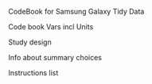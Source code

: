CodeBook for Samsung Galaxy Tidy Data


Code book
Vars incl Units

Study design

Info about summary choices

Instructions list

